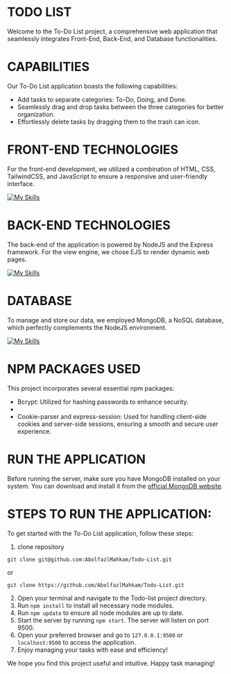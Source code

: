 # TODO LIST

Welcome to the To-Do List project, a comprehensive web application that seamlessly integrates Front-End, Back-End, and Database functionalities.

# CAPABILITIES

Our To-Do List application boasts the following capabilities:

* Add tasks to separate categories: To-Do, Doing, and Done.
* Seamlessly drag and drop tasks between the three categories for better organization.
* Effortlessly delete tasks by dragging them to the trash can icon.

# FRONT-END TECHNOLOGIES

For the front-end development, we utilized a combination of HTML, CSS, TailwindCSS, and JavaScript to ensure a responsive and user-friendly interface.

[![My Skills](https://skillicons.dev/icons?i=html,css,tailwind,js)](https://skillicons.dev)

# BACK-END TECHNOLOGIES

The back-end of the application is powered by NodeJS and the Express framework. For the view engine, we chose EJS to render dynamic web pages.

[![My Skills](https://skillicons.dev/icons?i=nodejs,express,ejs)](https://skillicons.dev)

# DATABASE

To manage and store our data, we employed MongoDB, a NoSQL database, which perfectly complements the NodeJS environment.

[![My Skills](https://skillicons.dev/icons?i=mongodb)](https://skillicons.dev)

# NPM PACKAGES USED

This project incorporates several essential npm packages:

* Bcrypt: Utilized for hashing passwords to enhance security.
* 
* Cookie-parser and express-session: Used for handling client-side cookies and server-side sessions, ensuring a smooth and secure user experience.

# RUN THE APPLICATION

Before running the server, make sure you have MongoDB installed on your system. You can download and install it from the [official MongoDB website](https://www.mongodb.com/try/download/community).

# STEPS TO RUN THE APPLICATION:

To get started with the To-Do List application, follow these steps:
1. clone repository
```
git clone git@github.com:AbolfazlMahkam/Todo-List.git
```
or
```
git clone https://github.com/AbolfazlMahkam/Todo-List.git
```
2. Open your terminal and navigate to the Todo-list project directory.
3. Run ```npm install``` to install all necessary node modules.
4. Run ```npm update``` to ensure all node modules are up to date.
5. Start the server by running ```npm start```. The server will listen on port 9500.
6. Open your preferred browser and go to ````127.0.0.1:9500```` or ```localhost:9500``` to access the application.
7. Enjoy managing your tasks with ease and efficiency!

We hope you find this project useful and intuitive. Happy task managing!
